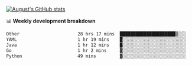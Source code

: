 
[![August's GitHub stats](https://github-readme-stats.vercel.app/api?username=zou-weidong&show_icons=true&theme=radical)](https://github.com/zou-weidong)


📊 **Weekly development breakdown**
<!--START_SECTION:waka-->

```txt
Other                      28 hrs 17 mins  █████████████████████▒░░░   84.74 %
YAML                       1 hr 19 mins    █░░░░░░░░░░░░░░░░░░░░░░░░   03.99 %
Java                       1 hr 12 mins    █░░░░░░░░░░░░░░░░░░░░░░░░   03.60 %
Go                         1 hr 2 mins     ▓░░░░░░░░░░░░░░░░░░░░░░░░   03.11 %
Python                     49 mins         ▓░░░░░░░░░░░░░░░░░░░░░░░░   02.46 %
```

<!--END_SECTION:waka-->
